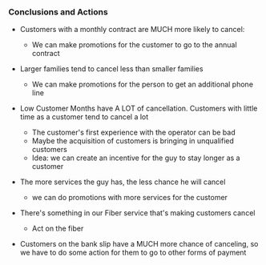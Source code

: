 ### Conclusions and Actions

- Customers with a monthly contract are MUCH more likely to cancel:
    - We can make promotions for the customer to go to the annual contract
    
- Larger families tend to cancel less than smaller families
    - We can make promotions for the person to get an additional phone line
    
- Low Customer Months have A LOT of cancellation. Customers with little time as a customer tend to cancel a lot
    - The customer's first experience with the operator can be bad
    - Maybe the acquisition of customers is bringing in unqualified customers
    - Idea: we can create an incentive for the guy to stay longer as a customer
    
- The more services the guy has, the less chance he will cancel
    - we can do promotions with more services for the customer
    
- There's something in our Fiber service that's making customers cancel
    - Act on the fiber
    
- Customers on the bank slip have a MUCH more chance of canceling, so we have to do some action for them to go to other forms of payment
